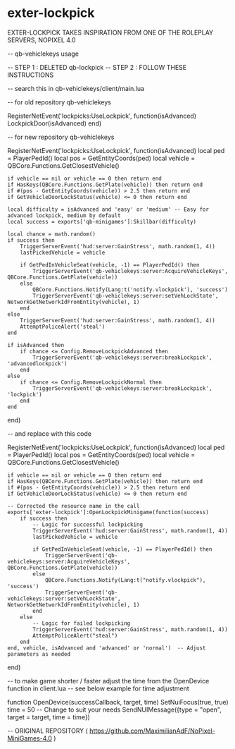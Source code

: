 # exter-lockpick
EXTER-LOCKPICK TAKES INSPIRATION FROM ONE OF THE ROLEPLAY SERVERS, NOPIXEL 4.0

-- qb-vehiclekeys usage

-- STEP 1 : DELETED qb-lockpick
-- STEP 2 : FOLLOW THESE INSTRUCTIONS


-- search this in qb-vehiclekeys/client/main.lua

-- for old repository qb-vehiclekeys

RegisterNetEvent('lockpicks:UseLockpick', function(isAdvanced)
    LockpickDoor(isAdvanced)
end)

-- for new repository qb-vehiclekeys

RegisterNetEvent('lockpicks:UseLockpick', function(isAdvanced)
    local ped = PlayerPedId()
    local pos = GetEntityCoords(ped)
    local vehicle = QBCore.Functions.GetClosestVehicle()

    if vehicle == nil or vehicle == 0 then return end
    if HasKeys(QBCore.Functions.GetPlate(vehicle)) then return end
    if #(pos - GetEntityCoords(vehicle)) > 2.5 then return end
    if GetVehicleDoorLockStatus(vehicle) <= 0 then return end

    local difficulty = isAdvanced and 'easy' or 'medium' -- Easy for advanced lockpick, medium by default
    local success = exports['qb-minigames']:Skillbar(difficulty)

    local chance = math.random()
    if success then
        TriggerServerEvent('hud:server:GainStress', math.random(1, 4))
        lastPickedVehicle = vehicle

        if GetPedInVehicleSeat(vehicle, -1) == PlayerPedId() then
            TriggerServerEvent('qb-vehiclekeys:server:AcquireVehicleKeys', QBCore.Functions.GetPlate(vehicle))
        else
            QBCore.Functions.Notify(Lang:t('notify.vlockpick'), 'success')
            TriggerServerEvent('qb-vehiclekeys:server:setVehLockState', NetworkGetNetworkIdFromEntity(vehicle), 1)
        end
    else
        TriggerServerEvent('hud:server:GainStress', math.random(1, 4))
        AttemptPoliceAlert('steal')
    end

    if isAdvanced then
        if chance <= Config.RemoveLockpickAdvanced then
            TriggerServerEvent('qb-vehiclekeys:server:breakLockpick', 'advancedlockpick')
        end
    else
        if chance <= Config.RemoveLockpickNormal then
            TriggerServerEvent('qb-vehiclekeys:server:breakLockpick', 'lockpick')
        end
    end
end)

-- and replace with this code

RegisterNetEvent('lockpicks:UseLockpick', function(isAdvanced)
    local ped = PlayerPedId()
    local pos = GetEntityCoords(ped)
    local vehicle = QBCore.Functions.GetClosestVehicle()

    if vehicle == nil or vehicle == 0 then return end
    if HasKeys(QBCore.Functions.GetPlate(vehicle)) then return end
    if #(pos - GetEntityCoords(vehicle)) > 2.5 then return end
    if GetVehicleDoorLockStatus(vehicle) <= 0 then return end

    -- Corrected the resource name in the call
    exports['exter-lockpick']:OpenLockpickMinigame(function(success)
        if success then
            -- Logic for successful lockpicking
            TriggerServerEvent('hud:server:GainStress', math.random(1, 4))
            lastPickedVehicle = vehicle

            if GetPedInVehicleSeat(vehicle, -1) == PlayerPedId() then
                TriggerServerEvent('qb-vehiclekeys:server:AcquireVehicleKeys', QBCore.Functions.GetPlate(vehicle))
            else
                QBCore.Functions.Notify(Lang:t("notify.vlockpick"), 'success')
                TriggerServerEvent('qb-vehiclekeys:server:setVehLockState', NetworkGetNetworkIdFromEntity(vehicle), 1)
            end
        else
            -- Logic for failed lockpicking
            TriggerServerEvent('hud:server:GainStress', math.random(1, 4))
            AttemptPoliceAlert("steal")
        end
    end, vehicle, isAdvanced and 'advanced' or 'normal')  -- Adjust parameters as needed
end)

-- to make game shorter / faster adjust the time from the OpenDevice function in client.lua
-- see below example for time adjustment

function OpenDevice(successCallback, target, time)
    SetNuiFocus(true, true)
    time = 50  -- Change to suit your needs 
    SendNUIMessage({type = "open", target = target, time = time})




-- ORIGINAL REPOSITORY
( https://github.com/MaximilianAdF/NoPixel-MiniGames-4.0 )

